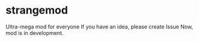 # strangemod
Ultra-mega mod for everyone
If you have an idea, please create Issue
Now, mod is in development.
